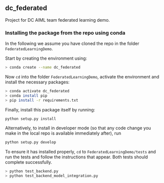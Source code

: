 ## dc_federated

Project for DC AIML team federated learning demo.

### Installing the package from the repo using conda
 
In the following we assume you have cloned the repo in the folder `FederatedLearningDemo`.
 
Start by creating the environment using:

```bash
> conda create --name dc_federated
```

Now `cd` into the folder `FederatedLearningDemo`, activate the environment and install the necessary packages:

```bash
> conda activate dc_federated
> conda install pip
> pip install -r requirements.txt
```

Finally, install this package itself by running: 

```bash
python setup.py install
```

Alternatively, to install in developer mode (so that any code change you make in the local repo is available immediately after), run 

```bash
python setup.py develop
```

To ensure it has installed properly, `cd` to `FederatedLearningDemo/tests` and run the tests and follow the instructions that appear. Both tests should complete successfully.

```bash
> python test_backend.py
> python test_backend_model_integration.py
```
